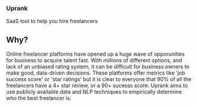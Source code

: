 ### Uprank
SaaS tool to help you hire freelancers

## Why?
Online freelancer platforms have opened up a huge wave of opporunities for business to acquire talent fast. With millions of different options,
and lack of an unbiased rating system, it can be difficult for business owners to make good, data-driven decisions. These platforms offer metrics like
'job success score' or 'star ratings' but it is clear to everyone that 90% of all the freelancers have a 4+ star review, or a 90+ sucesss score. 
Uprank aims to use publicly available data and NLP techniques to empirically determine who the best freelancer is.
